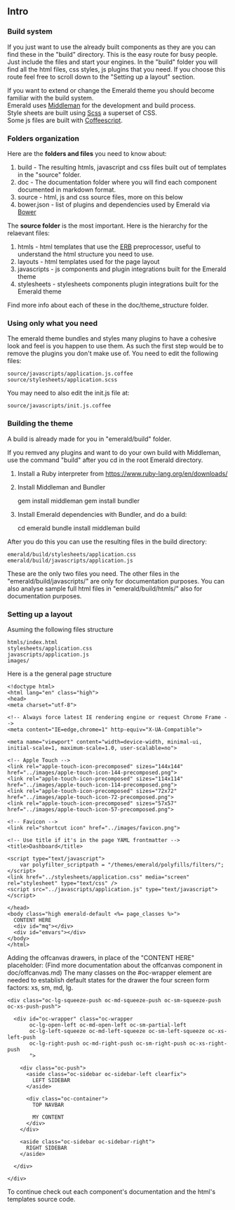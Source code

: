 ## Intro

### Build system

If you just want to use the already built components as they are you can find these 
in the "build" directory. This is the easy route for busy people. Just include the 
files and start your engines. In the "build" folder you will find all the html files, 
css styles, js plugins that you need. If you choose this route feel free to scroll 
down to the "Setting up a layout" section.

If you want to extend or change the Emerald theme you should become familiar with 
the build system.  
Emerald uses [Middleman](http://middlemanapp.com ) for the development and build process.  
Style sheets are built using [Scss](http://sass-lang.com/) a superset of CSS.  
Some js files are built with [Coffeescript](http://coffeescript.org/).  

### Folders organization

Here are the **folders and files** you need to know about:

1. build - The resulting htmls, javascript and css files built out of templates in the "source" folder.
2. doc - The documentation folder where you will find each component documented in markdown format.
3. source - html, js and css source files, more on this below
4. bower.json - list of plugins and dependencies used by Emerald via [Bower](http://bower.io/)

The **source folder** is the most important. Here is the hierarchy for the relaevant files:

1. htmls - html templates that use the [ERB](https://en.wikipedia.org/wiki/ERuby) preprocessor, useful to understand the html structure you need to use.
2. layouts - html templates used for the page layout
3. javascripts - js components and plugin integrations built for the Emerald theme
4. stylesheets - stylesheets components plugin integrations built for the Emerald theme

Find more info about each of these in the doc/theme_structure folder.

### Using only what you need

The emerald theme bundles and styles many plugins to have a cohesive look and feel
is you happen to use them. As such the first step would be to remove the plugins you 
don't make use of. You need to edit the following files:

    source/javascripts/application.js.coffee
    source/stylesheets/application.scss

You may need to also edit the init.js file at:

    source/javascripts/init.js.coffee

### Building the theme

A build is already made for you in "emerald/build" folder.

If you remved any plugins and want to do your own build with Middleman,
use the command "build" after you cd in the root Emerald directory.

1. Install a Ruby interpreter from https://www.ruby-lang.org/en/downloads/
2. Install Middleman and Bundler

    gem install middleman
    gem install bundler
    
3. Install Emerald dependencies with Bundler, and do a build:

    cd emerald
    bundle install
    middleman build

After you do this you can use the resulting files in the build directory:

    emerald/build/stylesheets/application.css
    emerald/build/javascripts/application.js
    
These are the only two files you need.
The other files in the "emerald/build/javascripts/" are only for documentation 
purposes. You can also analyse sample full html files in "emerald/build/htmls/" also for
documentation purposes.
    
### Setting up a layout

Asuming the following files structure

    htmls/index.html
    stylesheets/application.css
    javascripts/application.js
    images/
    
Here is a the general page structure

    <!doctype html>
    <html lang="en" class="high">
    <head>  
    <meta charset="utf-8">

    <!-- Always force latest IE rendering engine or request Chrome Frame -->
    <meta content="IE=edge,chrome=1" http-equiv="X-UA-Compatible">

    <meta name="viewport" content="width=device-width, minimal-ui, initial-scale=1, maximum-scale=1.0, user-scalable=no">

    <!-- Apple Touch -->
    <link rel="apple-touch-icon-precomposed" sizes="144x144" href="../images/apple-touch-icon-144-precomposed.png">
    <link rel="apple-touch-icon-precomposed" sizes="114x114" href="../images/apple-touch-icon-114-precomposed.png">
    <link rel="apple-touch-icon-precomposed" sizes="72x72" href="../images/apple-touch-icon-72-precomposed.png">
    <link rel="apple-touch-icon-precomposed" sizes="57x57" href="../images/apple-touch-icon-57-precomposed.png">

    <!-- Favicon -->
    <link rel="shortcut icon" href="../images/favicon.png">

    <!-- Use title if it's in the page YAML frontmatter -->
    <title>Dashboard</title>

    <script type="text/javascript">
        var polyfilter_scriptpath = "/themes/emerald/polyfills/filters/";
    </script>
    <link href="../stylesheets/application.css" media="screen" rel="stylesheet" type="text/css" />
    <script src="../javascripts/application.js" type="text/javascript"></script>

    </head>
    <body class="high emerald-default <%= page_classes %>">
      CONTENT HERE
      <div id="mq"></div>
      <div id="emvars"></div>
    </body>
    </html> 
    
Adding the offcanvas drawers, in place of the "CONTENT HERE" placeholder:
(Find more documentation about the offcanvas component in doc/offcanvas.md)
The many classes on the #oc-wrapper element are needed to establish default 
states for the drawer the four screen form factors: xs, sm, md, lg.

    <div class="oc-lg-squeeze-push oc-md-squeeze-push oc-sm-squeeze-push oc-xs-push-push">

      <div id="oc-wrapper" class="oc-wrapper
           oc-lg-open-left oc-md-open-left oc-sm-partial-left
           oc-lg-left-squeeze oc-md-left-squeeze oc-sm-left-squeeze oc-xs-left-push
           oc-lg-right-push oc-md-right-push oc-sm-right-push oc-xs-right-push
           ">

        <div class="oc-push">
          <aside class="oc-sidebar oc-sidebar-left clearfix">
            LEFT SIDEBAR
          </aside>

          <div class="oc-container">
            TOP NAVBAR

            MY CONTENT
          </div>
        </div>

        <aside class="oc-sidebar oc-sidebar-right">
          RIGHT SIDEBAR
        </aside>

      </div>

    </div>

To continue check out each component's documentation and the html's templates
source code.

